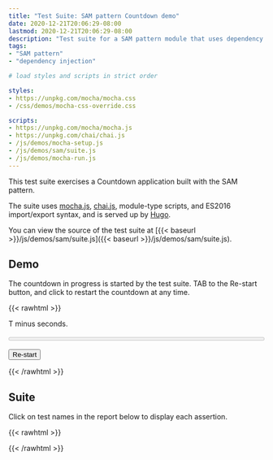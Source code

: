 ```yaml
---
title: "Test Suite: SAM pattern Countdown demo"
date: 2020-12-21T20:06:29-08:00
lastmod: 2020-12-21T20:06:29-08:00
description: "Test suite for a SAM pattern module that uses dependency injection and factory functions."
tags:
- "SAM pattern"
- "dependency injection"

# load styles and scripts in strict order

styles: 
- https://unpkg.com/mocha/mocha.css
- /css/demos/mocha-css-override.css

scripts: 
- https://unpkg.com/mocha/mocha.js
- https://unpkg.com/chai/chai.js
- /js/demos/mocha-setup.js
- /js/demos/sam/suite.js
- /js/demos/mocha-run.js
---
```


This test suite exercises a Countdown application built with the SAM pattern.

The suite uses [mocha.js](https://mochajs.org/), [chai.js](https://www.chaijs.com/), module-type scripts, and ES2016 import/export syntax, and is served up by [Hugo](https://gohugo.io).

You can view the source of the test suite at [{{< baseurl >}}/js/demos/sam/suite.js]({{< baseurl >}}/js/demos/sam/suite.js).

## Demo

The countdown in progress is started by the test suite. TAB to the Re-start button, and click to restart the countdown at any time.

{{< rawhtml >}}
<div id="fixture">
  <p role="alert" aria-live="polite" aria-atomic="false">T minus <b remaining role="alert" aria-live="assertive"></b> seconds.</p>
  <p><meter progress style="width: 100%;"></meter></p>
  <p><button type="button" restart>Re-start</button>
</div>
{{< /rawhtml >}}

## Suite

Click on test names in the report below to display each assertion.

{{< rawhtml >}}
<div id="mocha"></div>
{{< /rawhtml >}}
